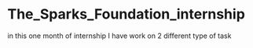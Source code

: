 # The_Sparks_Foundation_internship
in this one month of internship I have work on 2 different type of task

